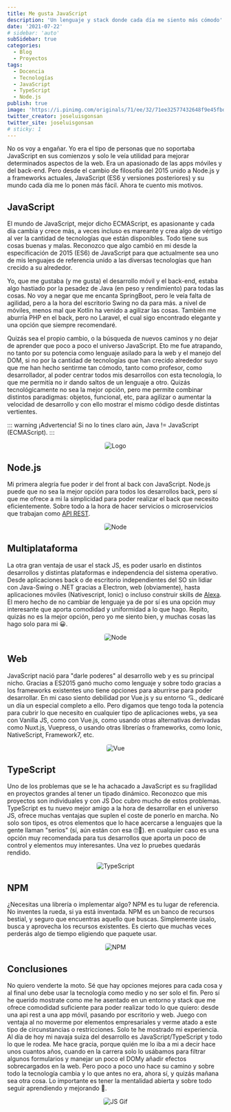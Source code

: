 ```yaml
---
title: Me gusta JavaScript
description: 'Un lenguaje y stack donde cada día me siento más cómodo'
date: '2021-07-22'
# sidebar: 'auto'
subSidebar: true
categories:
  - Blog
  - Proyectos
tags:
  - Docencia
  - Tecnologías
  - JavaScript
  - TypeScript
  - Node.js
publish: true
image: 'https://i.pinimg.com/originals/71/ee/32/71ee32577432648f9e45fbd63b2cf261.jpg'
twitter_creator: joseluisgonsan
twitter_site: joseluisgonsan
# sticky: 1
---
```

No os voy a engañar. Yo era el tipo de personas que no soportaba JavaScript en sus comienzos y solo le veía utilidad para mejorar determinados aspectos de la web. Era un apasionado de las apps móviles y del back-end. Pero desde el cambio de filosofía del 2015 unido a Node.js y a frameworks actuales, JavaScript (ES6 y versiones posteriores) y su mundo cada día me lo ponen más fácil. Ahora te cuento mis motivos.

<!-- more -->

## JavaScript         
El mundo de JavaScript, mejor dicho ECMAScript, es apasionante y cada día cambia y crece más, a veces incluso es mareante y crea algo de vértigo al ver la cantidad de tecnologías que están disponibles. Todo tiene sus cosas buenas y malas. Reconozco que algo cambió en mi desde la especificación de 2015 (ES6) de JavaScript para que actualmente sea uno de mis lenguajes de referencia unido a las diversas tecnologías que han crecido a su alrededor.

Yo, que me gustaba (y me gusta) el desarrollo móvil y el back-end, estaba algo hastiado por la pesadez de Java (en peso y rendimiento) para todas las cosas. No voy a negar que me encanta SpringBoot, pero le veía falta de agilidad, pero a la hora del escritorio Swing no da para más. a nivel de móviles, menos mal que Kotlin ha venido a agilizar las cosas. También me aburría PHP en el back, pero no Laravel, el cual sigo encontrado elegante y una opción que siempre recomendaré.

Quizás sea el propio cambio, o la búsqueda de nuevos caminos y no dejar de aprender que poco a poco el universo JavaScript. Eto me fue atrapando, no tanto por su potencia como lenguaje asilado para la web y el manejo del DOM, si no por la cantidad de tecnologías que han crecido alrededor suyo que me han hecho sentirme tan cómodo, tanto como profesor, como desarrollador, al poder centrar todos mis desarrollos con esta tecnología, lo que me permitía no ir dando saltos de un lenguaje a otro. Quizás tecnológicamente no sea la mejor opción, pero me permite combinar distintos paradigmas: objetos, funcional, etc, para agilizar o aumentar la velocidad de desarrollo y con ello mostrar el mismo código desde distintas vertientes. 

::: warning ¡Advertencia!
Si no lo tines claro aún, Java != JavaScript (ECMAScript).
:::

<p style="text-align:center;"><img loading="lazy" style="border-radius: 0.25rem;" src="https://wi.wallpapertip.com/wsimgs/83-838172_programming-javascript.jpg" alt="Logo"></p>

## Node.js        
Mi primera alegría fue poder ir del front al back con JavaScript. Node.js puede que no sea la mejor opción para todos los desarrollos back, pero sí que me ofrece a mi la simplicidad para poder realizar el back que necesito eficientemente. Sobre todo a la hora de hacer servicios o microservicios que trabajan como [API REST](https://joseluisgs.github.io/proyectos/2021-06-16-api-rest-node.html). 

<p style="text-align:center;"><img loading="lazy" style="border-radius: 0.25rem;" src="https://niixer.com/wp-content/uploads/2020/11/Node.JS-Use-Cases-Cover-Image.png" alt="Node"></p>

## Multiplataforma        
La otra gran ventaja de usar el stack JS, es poder usarlo en distintos desarrollos y distintas plataformas e independencia del sistema operativo. Desde aplicaciones back o de escritorio independientes del SO sin lidiar con Java-Swing o .NET gracias a Electron, web (obviamente), hasta aplicaciones móviles (Nativescript, Ionic) o incluso construir skills de [Alexa](https://joseluisgs.github.io/proyectos/2021-05-24-skill-informatica.html). El mero hecho de no cambiar de lenguaje ya de por sí es una opción muy interesante que aporta comodidad y uniformidad a lo que hago. Repito, quizás no es la mejor opción, pero yo me siento bien, y muchas cosas las hago solo para mi 😀.

<p style="text-align:center;"><img loading="lazy" style="border-radius: 0.25rem;" src="https://ais-10072.kxcdn.com/wp-content/uploads/2020/09/cross-platform-app-development-Company.png" alt="Node"></p>

## Web        
JavaScript nació para "darle poderes" al desarrollo web y es su principal nicho. Gracias a ES2015 ganó mucho como lenguaje y sobre todo gracias a los frameworks existentes uno tiene opciones para aburrirse para poder desarrollar. En mi caso siento debilidad por Vue.js y su entorno 💘., dedicaré un día un especial completo a ello. Pero digamos que tengo toda la potencia para cubrir lo que necesito en cualquier tipo de aplicaciones webs, ya sea con Vanilla JS, como con Vue.js, como usando otras alternativas derivadas como Nuxt.js, Vuepress, o usando otras librerías o frameworks, como Ionic, NativeScript, Framework7, etc.

<p style="text-align:center;"><img loading="lazy" style="border-radius: 0.25rem;" src="https://res.cloudinary.com/practicaldev/image/fetch/s---JfDQW_Q--/c_imagga_scale,f_auto,fl_progressive,h_900,q_auto,w_1600/https://thepracticaldev.s3.amazonaws.com/i/9ijvb8gnrf5m24e2f6br.png" alt="Vue"></p>

## TypeScript        
Uno de los problemas que se le ha achacado a JavaScript es su fragilidad en proyectos grandes al tener un tipado dinámico. Reconozco que mis proyectos son individuales y con JS Doc cubro mucho de estos problemas. TypeScript es tu nuevo mejor amigo a la hora de desarrollar en el universo JS, ofrece muchas ventajas que suplen el coste de ponerlo en marcha. No solo son tipos, es otros elementos que lo hace acercarse a lenguajes que la gente llaman "serios" (sí, aún están con esa 🙄🤔). en cualquier caso es una opción muy recomendada para tus desarrollos que aporta un poco de control y elementos muy interesantes. Una vez lo pruebes quedarás rendido.

<p style="text-align:center;"><img loading="lazy" style="border-radius: 0.25rem;" src="https://ichi.pro/assets/images/max/724/0*9-8BUiYQsCo9PYlF" alt="TypeScript"></p>

## NPM       
¿Necesitas una librería o implementar algo? NPM es tu lugar de referencia. No inventes la rueda, si ya está inventada. NPM es un banco de recursos bestial, y seguro que encuentras aquello que buscas. Simplemente úsalo, busca y aprovecha los recursos existentes. Es cierto que muchas veces perderás algo de tiempo eligiendo que paquete usar.

<p style="text-align:center;"><img loading="lazy" style="border-radius: 0.25rem;" src="https://d1fmx1rbmqrxrr.cloudfront.net/zdnet/optim/i/edit/ne/2020/01/npm-620__w630.jpg" alt="NPM"></p>

## Conclusiones   
No quiero venderte la moto. Sé que hay opciones mejores para cada cosa y al final uno debe usar la tecnología como medio y no ser solo el fin. Pero sí he querido mostrate como me he asentado en un entorno y stack que me ofrece comodidad suficiente para poder realizar todo lo que quiero: desde una api rest a una app móvil, pasando por escritorio y web. Juego con ventaja al no moverme por elementos empresariales y verme atado a este tipo de circunstancias o restricciones. Solo te he mostrado mi experiencia. Al día de hoy mi navaja suiza del desarrollo es JavaScript/TypeScript y todo lo que le rodea. Me hace gracia, porque quién me lo iba a mi a decir hace unos cuantos años, cuando en la carrera solo lo usábamos para filtrar algunos formularios y manejar un poco el DOMy añadir efectos sobrecargados en la web. Pero poco a poco uno hace su camino y sobre todo la tecnología cambia y lo que antes no era, ahora sí, y quizás mañana sea otra cosa. Lo importante es tener la mentalidad abierta y sobre todo seguir aprendiendo y mejorando 💪.

<p style="text-align:center;"><img loading="lazy" style="border-radius: 0.25rem;" src="https://soyhorizonte.com/wp-content/uploads/2020/10/JS.gif" alt="JS Gif"></p>

